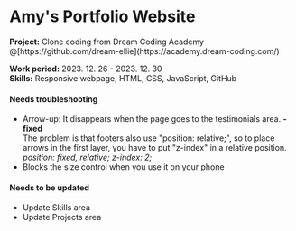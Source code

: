 # Amy's Portfolio Website
 
 <p>
  <strong>Project:</strong> Clone coding from Dream Coding Academy<br>
  @[https://github.com/dream-ellie](https://academy.dream-coding.com/)
 </p>
  
 <p>
  <strong>Work period:</strong> 2023. 12. 26 - 2023. 12. 30<br>
  <strong>Skills:</strong> Responsive webpage, HTML, CSS, JavaScript, GitHub
 </p>

 <p>
  <h4>Needs troubleshooting</h3>
  <ul>
   <li style="color: red, text-decoration: line-through;">Arrow-up: It disappears when the page goes to the testimonials area. <b>- fixed</b></li>
   The problem is that footers also use "position: relative;", so to place arrows in the first layer, you have to put "z-index" in a relative position.<br>
   <i>position: fixed, relative; z-index: 2;</i>
   <li>Blocks the size control when you use it on your phone</li>
  </ul>
  <h4>Needs to be updated</h3>
  <ul>
   <li>Update Skills area</li>
   <li>Update Projects area</li>
  </ul>
 </p>
